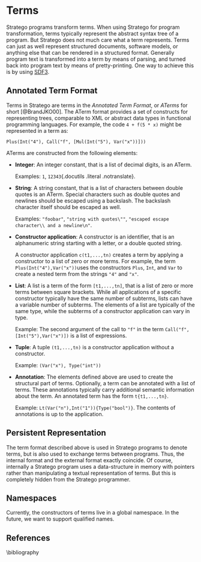 # Terms

Stratego programs transform terms.
When using Stratego for program transformation, terms typically represent the abstract syntax tree of a program.
But Stratego does not much care what a term represents.
Terms can just as well represent structured documents, software models, or anything else that can be rendered in a structured format.
Generally program text is transformed into a term by means of parsing,
and turned back into program text by means of pretty-printing.
One way to achieve this is by using [SDF3](../../syntax/).

## Annotated Term Format

Terms in Stratego are terms in the *Annotated Term Format*, or *ATerms*
for short [@BrandJKO00].
The ATerm format provides a set of constructs for representing trees, comparable to XML or abstract data types in
functional programming languages.
For example, the code `4 + f(5 * x)` might be represented in a term as:

```aterm
Plus(Int("4"), Call("f", [Mul(Int("5"), Var("x"))]))
```

ATerms are constructed from the following elements:

-   **Integer**: An integer constant, that is a list of decimal digits,
    is an ATerm.

    Examples: `1`, `12343`{.docutils
    .literal .notranslate}.

-   **String**: A string constant, that is a list of characters between
    double quotes is an ATerm. Special characters such as double quotes
    and newlines should be escaped using a backslash. The backslash
    character itself should be escaped as well.

    Examples: `"foobar"`,
    `"string with quotes\""`,
    `"escaped escape character\\ and a newline\n"`.

-   **Constructor application**: A constructor is an identifier, that is
    an alphanumeric string starting with a letter, or a double quoted
    string.

    A constructor application `c(t1,...,tn)` creates a term by applying a constructor to a list of
    zero or more terms. For example, the term
    `Plus(Int("4"),Var("x"))`uses the
    constructors `Plus`,
    `Int`, and `Var` to create a nested term from the strings
    `"4"` and `"x"`.

-   **List**: A list is a term of the form `[t1,...,tn]`, that is a list of zero or more terms between
    square brackets. While all applications of a specific constructor
    typically have the same number of subterms, lists can have a
    variable number of subterms. The elements of a list are typically of
    the same type, while the subterms of a constructor application can
    vary in type.

    Example: The second argument of the call to `"f"` in the term `Call("f",[Int("5"),Var("x")])` is a list of expressions.

-   **Tuple**: A tuple `(t1,...,tn)` is
    a constructor application without a constructor.

    Example: `(Var("x"), Type("int"))`

-   **Annotation**: The elements defined above are used to create the
    structural part of terms. Optionally, a term can be annotated with a
    list of terms. These annotations typically carry additional semantic
    information about the term. An annotated term has the form
    `t{t1,...,tn}`.

    Example: `Lt(Var("n"),Int("1")){Type("bool")}`. The contents of annotations is up to the application.

## Persistent Representation

The term format described above is used in Stratego programs to denote
terms, but is also used to exchange terms between programs. Thus, the
internal format and the external format exactly coincide. Of course,
internally a Stratego program uses a data-structure in memory with
pointers rather than manipulating a textual representation of terms. But
this is completely hidden from the Stratego programmer.

## Namespaces

Currently, the constructors of terms live in a global namespace.
In the future, we want to support qualified names. 

## References

\bibliography

